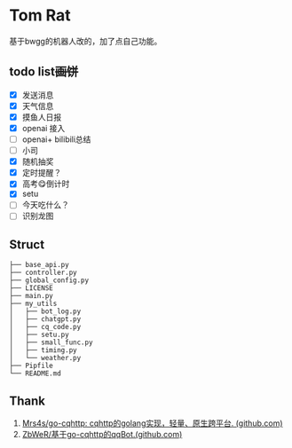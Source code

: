 # Tom Rat

基于bwgg的机器人改的，加了点自己功能。

## todo list~~画饼~~
- [x] 发送消息 
- [x] 天气信息 
- [x] 摸鱼人日报 
- [x] openai 接入 
- [ ] openai+ bilibili总结
- [ ] 小司
- [x] 随机抽奖
- [x] 定时提醒？
- [x] 高考😋倒计时
- [x] setu
- [ ] 今天吃什么？
- [ ] 识别龙图

## Struct

```
├── base_api.py
├── controller.py
├── global_config.py
├── LICENSE
├── main.py
├── my_utils
│   ├── bot_log.py
│   ├── chatgpt.py
│   ├── cq_code.py
│   ├── setu.py
│   ├── small_func.py
│   ├── timing.py
│   └── weather.py
├── Pipfile
└── README.md
```

## Thank

1. [Mrs4s/go-cqhttp: cqhttp的golang实现，轻量、原生跨平台. (github.com)](https://github.com/Mrs4s/go-cqhttp)
2. [ZbWeR/基于go-cqhttp的qqBot.(github.com)](https://github.com/ZbWeR/qqbot-Dora)
